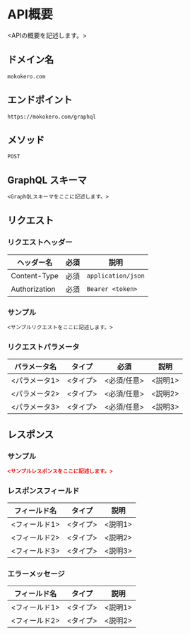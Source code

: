 # API概要
<APIの概要を記述します。>

## ドメイン名
`mokokero.com`

## エンドポイント
`https://mokokero.com/graphql`

## メソッド
`POST`

## GraphQL スキーマ
```graphql
<GraphQLスキーマをここに記述します。>
```

## リクエスト
### リクエストヘッダー
| ヘッダー名        | 必須 | 説明                         |
|-------------------|------|------------------------------|
| Content-Type      | 必須 | `application/json`           |
| Authorization     | 必須 | `Bearer <token>`             |

### サンプル
```graphql
<サンプルリクエストをここに記述します。>
```

### リクエストパラメータ
| パラメータ名 | タイプ | 必須      | 説明          |
|--------------|------|---------|--------------|
| <パラメータ1> | <タイプ> | <必須/任意>   | <説明1> |
| <パラメータ2> | <タイプ> | <必須/任意>   | <説明2> |
| <パラメータ3> | <タイプ> | <必須/任意>   | <説明3> |

## レスポンス
### サンプル
```json
<サンプルレスポンスをここに記述します。>
```

### レスポンスフィールド
| フィールド名 | タイプ | 説明          |
|--------------|------|--------------|
| <フィールド1> | <タイプ> | <説明1> |
| <フィールド2> | <タイプ> | <説明2> |
| <フィールド3> | <タイプ> | <説明3> |

### エラーメッセージ
| フィールド名 | タイプ | 説明          |
|--------------|------|--------------|
| <フィールド1> | <タイプ> | <説明1> |
| <フィールド2> | <タイプ> | <説明2> |
